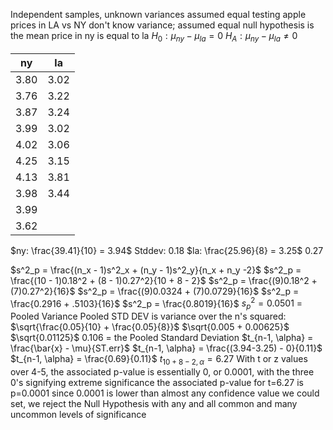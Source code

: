 Independent samples, unknown variances assumed equal
testing apple prices in LA vs NY
	don't know variance; assumed equal
null hypothesis is the mean price in ny is equal to la
	$H_0 : \mu_{ny} - \mu_{la} = 0$
	$H_A : \mu_{ny} - \mu_{la} \neq 0$

| ny   | la   |
| ---- | ---- |
| 3.80 | 3.02 |
| 3.76 | 3.22 |
| 3.87 | 3.24 |
| 3.99 | 3.02 |
| 4.02 | 3.06 |
| 4.25 | 3.15 |
| 4.13 | 3.81 |
| 3.98 | 3.44 |
| 3.99 |      |
| 3.62 |      |
$ny: \frac{39.41}{10} = 3.94$
	Stddev: 0.18
$la: \frac{25.96}{8} = 3.25$
	0.27

$s^2_p = \frac{(n_x - 1)s^2_x + (n_y - 1)s^2_y}{n_x + n_y -2}$
$s^2_p = \frac{(10 - 1)0.18^2 + (8 - 1)0.27^2}{10 + 8 - 2}$
$s^2_p =  \frac{(9)0.18^2 + (7)0.27^2}{16}$
$s^2_p = \frac{(9)0.0324 + (7)0.0729}{16}$
$s^2_p = \frac{0.2916 + .5103}{16}$
$s^2_p =  \frac{0.8019}{16}$
$s^2_p = 0.0501$ = Pooled Variance
	Pooled STD DEV is variance over the n's squared:
	$\sqrt{\frac{0.05}{10} + \frac{0.05}{8}}$
	$\sqrt{0.005 + 0.00625}$
	$\sqrt{0.01125}$
	$0.106$ = the Pooled Standard Deviation
		$t_{n-1, \alpha} = \frac{\bar{x} - \mu}{ST.err}$
		$t_{n-1, \alpha} = \frac{(3.94-3.25) - 0}{0.11}$
		$t_{n-1, \alpha} =  \frac{0.69}{0.11}$
		$t_{10+8-2, \alpha} =  6.27$
				With t or z values over 4-5, the associated p-value is essentially 0, or 0.0001, with the three 0's signifying extreme significance
				the associated p-value for t=6.27 is p=0.0001
				since 0.0001 is lower than almost any confidence value we could set, we reject the Null Hypothesis with any and all common and many uncommon levels of significance